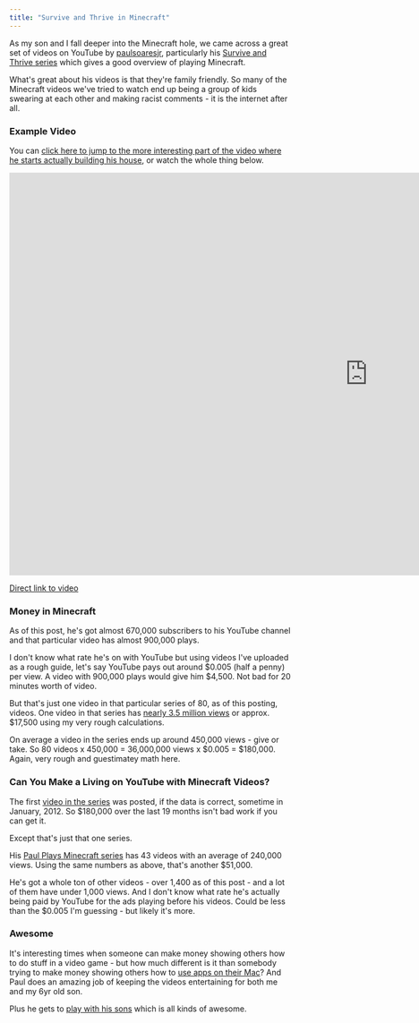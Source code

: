 ```yaml
---
title: "Survive and Thrive in Minecraft"
---
```

<p>As my son and I fall deeper into the Minecraft hole, we came across a great set of videos on YouTube by <a href="https://www.youtube.com/user/paulsoaresjr">paulsoaresjr</a>, particularly his <a href="https://www.youtube.com/playlist?list=PL7326EF82122776A9">Survive and Thrive series</a> which gives a good overview of playing Minecraft.</p>
<p>What's great about his videos is that they're family friendly. So many of the Minecraft videos we've tried to watch end up being a group of kids swearing at each other and making racist comments - it is the internet after all.</p>
<h3>Example Video</h3>
<p>You can <a href="https://www.youtube.com/watch?list=SP7326EF82122776A9&feature=player_detailpage&v=AUYRnD7PzWI#t=456s" target="_blank">click here to jump to the more interesting part of the video where he starts actually building his house</a>, or watch the whole thing below.</p>
<p><iframe width="1280" height="720" src="https://www.youtube.com/embed/AUYRnD7PzWI?list=SP7326EF82122776A9" frameborder="0" allowfullscreen></iframe></p>
<p><a href="https://www.youtube.com/watch?v=B36Ehzf2cxE&amp;feature=share&amp;list=SP7326EF82122776A9">Direct link to video</a></p>
<h3>Money in Minecraft</h3>
<p>As of this post, he's got almost 670,000 subscribers to his YouTube channel and that particular video has almost 900,000 plays.</p>
<p>I don't know what rate he's on with YouTube but using videos I've uploaded as a rough guide, let's say YouTube pays out around $0.005 (half a penny) per view. A video with 900,000 plays would give him $4,500. Not bad for 20 minutes worth of video.</p>
<p>But that's just one video in that particular series of 80, as of this posting, videos. One video in that series has <a href="https://www.youtube.com/watch?v=B36Ehzf2cxE&amp;list=SP7326EF82122776A9&amp;index=1">nearly 3.5 million views</a> or approx. $17,500 using my very rough calculations.</p>
<p>On average a video in the series ends up around 450,000 views - give or take. So 80 videos x 450,000 = 36,000,000 views x $0.005 = $180,000. Again, very rough and guestimatey math here.</p>
<h3>Can You Make a Living on YouTube with Minecraft Videos?</h3>
<p>The first <a href="https://www.youtube.com/watch?v=B36Ehzf2cxE&amp;list=SP7326EF82122776A9&amp;index=1">video in the series</a> was posted, if the data is correct, sometime in January, 2012. So $180,000 over the last 19 months isn't bad work if you can get it.</p>
<p>Except that's just that one series.</p>
<p>His <a href="https://www.youtube.com/playlist?list=PLEbtIY4p_ltr9s1Yg3fUHZgQB_5T9fRp6">Paul Plays Minecraft series</a> has 43 videos with an average of 240,000 views. Using the same numbers as above, that's another $51,000.</p>
<p>He's got a whole ton of other videos - over 1,400 as of this post - and a lot of them have under 1,000 views. And I don't know what rate he's actually being paid by YouTube for the ads playing before his videos. Could be less than the $0.005 I'm guessing - but likely it's more.</p>
<h3>Awesome</h3>
<p>It's interesting times when someone can make money showing others how to do stuff in a video game - but how much different is it than somebody trying to make money showing others how to <a href="https://www.youtube.com/watch?v=Avu76lmur6s">use apps on their Mac</a>? And Paul does an amazing job of keeping the videos entertaining for both me and my 6yr old son.</p>
<p>Plus he gets to <a href="https://www.youtube.com/watch?v=WeQ7TOL8ScQ">play with his sons</a> which is all kinds of awesome.</p>
